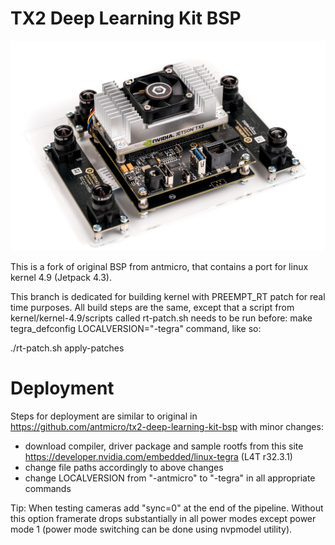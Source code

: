 TX2 Deep Learning Kit BSP
=========================
<img src="https://github.com/EmbeddedPaul166/tx2-deep-learning-kit-bsp/blob/master/Images/tx2-deep-learning-kit.png">
 
This is a fork of original BSP from antmicro, that contains a port for linux kernel 4.9 (Jetpack 4.3).

This branch is dedicated for building kernel with PREEMPT_RT patch for real time purposes.
All build steps are the same, except that a script from kernel/kernel-4.9/scripts called rt-patch.sh needs to be run before: make tegra_defconfig LOCALVERSION="-tegra" command, like so:

./rt-patch.sh apply-patches

# Deployment

Steps for deployment are similar to original in https://github.com/antmicro/tx2-deep-learning-kit-bsp with minor changes:
- download compiler, driver package and sample rootfs from this site https://developer.nvidia.com/embedded/linux-tegra (L4T r32.3.1)
- change file paths accordingly to above changes
- change LOCALVERSION from "-antmicro" to "-tegra" in all appropriate commands

Tip: When testing cameras add "sync=0" at the end of the pipeline. Without this option framerate drops substantially in all power modes except power mode 1 (power mode switching can be done using nvpmodel utility).

